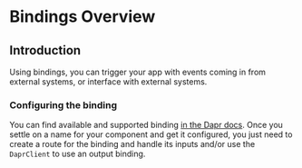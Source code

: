 # Bindings Overview

## Introduction

Using bindings, you can trigger your app with events coming in from external systems, or interface with external
systems.

### Configuring the binding

You can find available and supported
binding [in the Dapr docs](https://v1-rc3.docs.dapr.io/operations/components/setup-bindings/supported-bindings/). Once
you settle on a name for your component and get it configured, you just need to create a route for the binding and
handle its inputs and/or use the `DaprClient` to use an output binding. 
